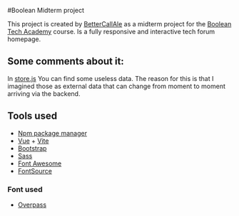 #Boolean Midterm project

This project is created by [BetterCallAle](https://github.com/BetterCallAle) as a midterm project for the [Boolean Tech Academy](https://boolean.careers/) course.
Is a fully responsive and interactive tech forum homepage.

## Some comments about it:
In [store.js](./src/store.js) You can find some useless data. The reason for this is that I imagined those as external data that can change from moment to moment arriving via the backend.

## Tools used

- [Npm package manager](https://www.npmjs.com/)
- [Vue](https://vuejs.org/) + [Vite](https://vitejs.dev/)
- [Bootstrap](https://getbootstrap.com/)
- [Sass](https://sass-lang.com/)
- [Font Awesome](https://fontawesome.com/)
- [FontSource](https://fontsource.org/)

### Font used
- [Overpass](https://fontsource.org/fonts/overpass)
